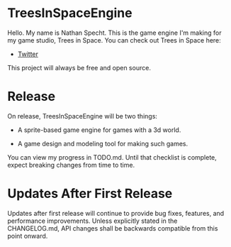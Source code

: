 # TreesInSpaceEngine

Hello. 
My name is Nathan Specht. 
This is the game engine I'm making for my game studio, Trees in Space. 
You can check out Trees in Space here:

- [Twitter](https://twitter.com/Trees_In_Space)

This project will always be free and open source.

# Release

On release, TreesInSpaceEngine will be two things:

- A sprite-based game engine for games with a 3d world.

- A game design and modeling tool for making such games.

You can view my progress in TODO.md. 
Until that checklist is complete, expect breaking changes from time to time.

# Updates After First Release

Updates after first release will continue to provide bug fixes, features, and performance improvements. 
Unless explicitly stated in the CHANGELOG.md, API changes shall be backwards compatible from this point onward.
